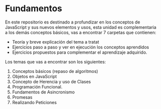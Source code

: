 # Fundamentos

En este repositorio es destinado a profundizar en los conceptos de JavaScript y sus nuevos elementos y usos, esta unidad es complementaria a los demás conceptos básicos, vas a encontrar 7 carpetas que contienen:
- Teoría y breve explicación del tema a tratat
- Ejercicios paso a paso y ver en ejecución los conceptos aprendidos
- Ejercicios propuestos para complementar el aprendizaje adquirido.

Los temas que vas a encontrar son los siguientes: 
1. Conceptos básicos (repaso de algoritmos)
2. Objetos en JavaScript
3. Concepto de Herencia y uso de Clases
4. Programación Funcional.
5. Fundamentos de Asincronismo
6. Promesas
7. Realizando Peticiones
